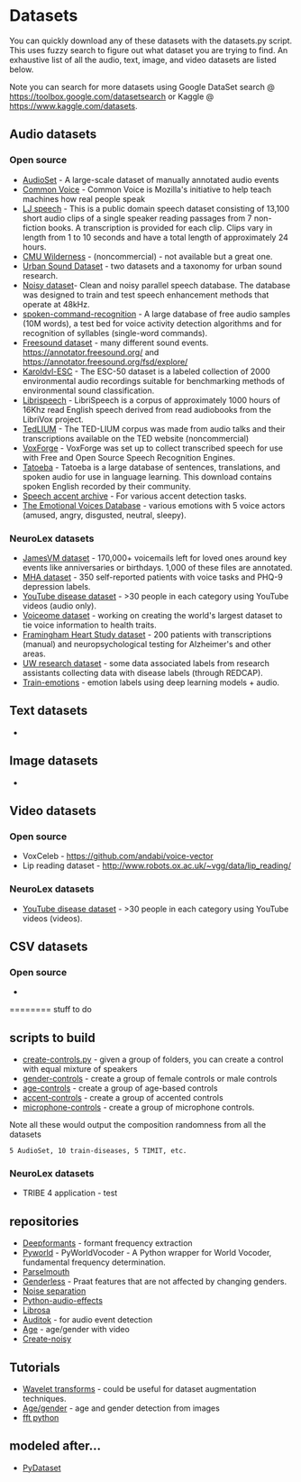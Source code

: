 # Datasets

You can quickly download any of these datasets with the datasets.py script. This uses fuzzy search to figure out what dataset you are trying to find. An exhaustive list of all the audio, text, image, and video datasets are listed below.

Note you can search for more datasets using Google DataSet search @ https://toolbox.google.com/datasetsearch or Kaggle @ https://www.kaggle.com/datasets.

## Audio datasets 

### Open source 
* [AudioSet](https://research.google.com/audioset/) - A large-scale dataset of manually annotated audio events
* [Common Voice](https://voice.mozilla.org/) - Common Voice is Mozilla's initiative to help teach machines how real people speak
* [LJ speech](https://keithito.com/LJ-Speech-Dataset/) - This is a public domain speech dataset consisting of 13,100 short audio clips of a single speaker reading passages from 7 non-fiction books. A transcription is provided for each clip. Clips vary in length from 1 to 10 seconds and have a total length of approximately 24 hours.
* [CMU Wilderness](http://festvox.org/cmu_wilderness/) - (noncommercial) - not available but a great one. 
* [Urban Sound Dataset](https://urbansounddataset.weebly.com/) - two datasets and a taxonomy for urban sound research.
* [Noisy dataset](https://datashare.is.ed.ac.uk/handle/10283/2791)- Clean and noisy parallel speech database. The database was designed to train and test speech enhancement methods that operate at 48kHz. 
* [spoken-command-recognition](https://github.com/JohannesBuchner/spoken-command-recognition) - A large database of free audio samples (10M words), a test bed for voice activity detection algorithms and for recognition of syllables (single-word commands).
* [Freesound dataset](https://www.kaggle.com/c/freesound-audio-tagging-2019/data) - many different sound events. https://annotator.freesound.org/ and https://annotator.freesound.org/fsd/explore/
* [Karoldvl-ESC](https://github.com/karoldvl/ESC-50) - The ESC-50 dataset is a labeled collection of 2000 environmental audio recordings suitable for benchmarking methods of environmental sound classification.
* [Librispeech](https://www.openslr.org/12) - LibriSpeech is a corpus of approximately 1000 hours of 16Khz read English speech derived from read audiobooks from the LibriVox project.
* [TedLIUM](https://www.openslr.org/51/) - The TED-LIUM corpus was made from audio talks and their transcriptions available on the TED website (noncommercial)
* [VoxForge](http://www.repository.voxforge1.org/downloads/SpeechCorpus/Trunk/) - VoxForge was set up to collect transcribed speech for use with Free and Open Source Speech Recognition Engines.
* [Tatoeba](https://tatoeba.org/eng/downloads) - Tatoeba is a large database of sentences, translations, and spoken audio for use in language learning. This download contains spoken English recorded by their community.
* [Speech accent archive](https://www.kaggle.com/rtatman/speech-accent-archive/version/1) - For various accent detection tasks.
* [The Emotional Voices Database](https://github.com/numediart/EmoV-DB) - various emotions with 5 voice actors (amused, angry, disgusted, neutral, sleepy).

### NeuroLex datasets
* [JamesVM dataset]() - 170,000+ voicemails left for loved ones around key events like anniversaries or birthdays. 1,000 of these files are annotated. 
* [MHA dataset]() - 350 self-reported patients with voice tasks and PHQ-9 depression labels.
* [YouTube disease dataset]() - >30 people in each category using YouTube videos (audio only).
* [Voiceome dataset]() - working on creating the world's largest dataset to tie voice information to health traits.
* [Framingham Heart Study dataset]() - 200 patients with transcriptions (manual) and neuropsychological testing for Alzheimer's and other areas. 
* [UW research dataset]() - some data associated labels from research assistants collecting data with disease labels (through REDCAP). 
* [Train-emotions]() - emotion labels using deep learning models + audio. 

## Text datasets
* 

## Image datasets
* 

## Video datasets
### Open source 
* VoxCeleb - https://github.com/andabi/voice-vector
* Lip reading dataset - http://www.robots.ox.ac.uk/~vgg/data/lip_reading/

### NeuroLex datasets
* [YouTube disease dataset]() - >30 people in each category using YouTube videos (videos). 

## CSV datasets 
### Open source
* []()



========
stuff to do

## scripts to build
* [create-controls.py]() - given a group of folders, you can create a control with equal mixture of speakers 
* [gender-controls]() - create a group of female controls or male controls
* [age-controls]() - create a group of age-based controls 
* [accent-controls]() - create a group of accented controls 
* [microphone-controls]() - create a group of microphone controls. 

Note all these would output the composition randomness from all the datasets 
```
5 AudioSet, 10 train-diseases, 5 TIMIT, etc.
```

### NeuroLex datasets
* TRIBE 4 application - test 

## repositories
* [Deepformants](https://github.com/MLSpeech/DeepFormants) - formant frequency extraction
* [Pyworld](https://github.com/JeremyCCHsu/Python-Wrapper-for-World-Vocoder) - PyWorldVocoder - A Python wrapper for World Vocoder, fundamental frequency determination.
* [Parselmouth](https://parselmouth.readthedocs.io/en/latest/examples/psychopy_experiments.html)
* [Genderless](https://github.com/drfeinberg/genderless) - Praat features that are not affected by changing genders.
* [Noise separation](https://github.com/seanwood/gcc-nmf)
* [Python-audio-effects](https://github.com/carlthome/python-audio-effects)
* [Librosa]()
* [Auditok](https://github.com/amsehili/auditok) - for audio event detection
* [Age](https://github.com/deepinsight/insightface) - age/gender with video 
* [Create-noisy](https://github.com/Sato-Kunihiko/audio-SNR/blob/master/create_noisy_minumum_code.py)

## Tutorials
* [Wavelet transforms](http://ataspinar.com/2018/12/21/a-guide-for-using-the-wavelet-transform-in-machine-learning/) - could be useful for dataset augmentation techniques.
* [Age/gender](https://towardsdatascience.com/predict-age-and-gender-using-convolutional-neural-network-and-opencv-fd90390e3ce6) - age and gender detection from images 
* [fft python](https://stackoverflow.com/questions/23377665/python-scipy-fft-wav-files)


## modeled after...
* [PyDataset](https://github.com/iamaziz/PyDataset)
